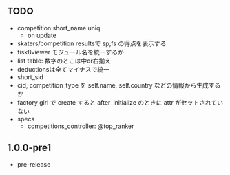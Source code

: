 ## TODO
- competition:short_name uniq
  - on update
- skaters/competition resultsで sp,fs の得点を表示する
- fisk8viewer モジュール名を統一するか
- list table: 数字のとこは中or右揃え
- deductionsは全てマイナスで統一
- short_sid
- cid, competition_type を self.name, self.country などの情報から生成するか
- factory girl で create すると after_initialize のときに attr がセットされていない
- specs
  - competitions_controller: @top_ranker
## 1.0.0-pre1
- pre-release
